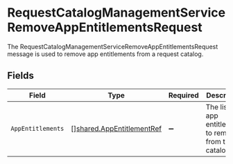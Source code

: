 # RequestCatalogManagementServiceRemoveAppEntitlementsRequest

The RequestCatalogManagementServiceRemoveAppEntitlementsRequest message is used to remove app entitlements from a request catalog.


## Fields

| Field                                                                         | Type                                                                          | Required                                                                      | Description                                                                   |
| ----------------------------------------------------------------------------- | ----------------------------------------------------------------------------- | ----------------------------------------------------------------------------- | ----------------------------------------------------------------------------- |
| `AppEntitlements`                                                             | [][shared.AppEntitlementRef](../../../pkg/models/shared/appentitlementref.md) | :heavy_minus_sign:                                                            | The list of app entitlements to remove from the catalog.                      |